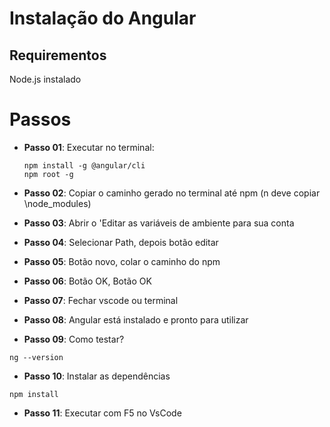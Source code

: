 # Instalação do Angular

## Requirementos
Node.js instalado

# Passos
- **Passo 01**: Executar no terminal:
    ```
    npm install -g @angular/cli
    npm root -g
    ```

- **Passo 02**: Copiar o caminho gerado no terminal até npm (n deve copiar \node_modules)
- **Passo 03**: Abrir o 'Editar as variáveis de ambiente para sua conta
- **Passo 04**: Selecionar Path, depois botão editar
- **Passo 05**: Botão novo, colar o caminho do npm
- **Passo 06**: Botão OK, Botão OK
- **Passo 07**: Fechar vscode ou terminal
- **Passo 08**: Angular está instalado e pronto para utilizar
- **Passo 09**: Como testar?
```
ng --version
```
- **Passo 10**: Instalar as dependências
```
npm install
```
- **Passo 11**: Executar com F5 no VsCode
